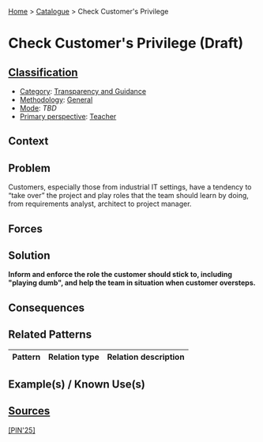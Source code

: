 [Home](../README.md) > [Catalogue](../Patterns_catalogue.md) > Check Customer's Privilege

# Check Customer's Privilege (Draft)

## [Classification](facets/facets.md)

- [Category](facets/categories/categories.md): [Transparency and Guidance](facets/categories/Transparency_and_Guidance.md)
- [Methodology](facets/methodologies/methodologies.md): [General](facets/methodologies/General.md)
- [Mode](facets/modes/modes.md): *TBD*
- [Primary perspective](facets/perspectives/perspectives.md): [Teacher](facets/perspectives/Teacher.md)

## Context

## Problem

Customers, especially those from industrial IT settings, have a tendency to “take over” the project and play roles that the team should learn by doing, from requirements analyst, architect to project manager.

## Forces

## Solution

**Inform and enforce the role the customer should stick to, including "playing dumb", and help the team in situation when customer oversteps.**

## Consequences

## Related Patterns

|Pattern|Relation type|Relation description|
|--|--|--|
 
## Example(s) / Known Use(s) 

## [Sources](../References.md)

[[PIN'25]](publications/pin25/pin25.md)

